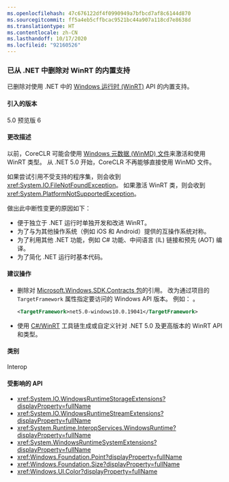 ```yaml
---
ms.openlocfilehash: 47c676122df4f0990949a7bfbcd7af8c6144d870
ms.sourcegitcommit: ff5a4eb5cffbcac9521bc44a907a118cd7e8638d
ms.translationtype: HT
ms.contentlocale: zh-CN
ms.lasthandoff: 10/17/2020
ms.locfileid: "92160526"
---
```

### <a name="built-in-support-for-winrt-is-removed-from-net"></a>已从 .NET 中删除对 WinRT 的内置支持

已删除对使用 .NET 中的 [Windows 运行时 (WinRT)](/uwp/winrt-cref/winrt-type-system) API 的内置支持。

#### <a name="version-introduced"></a>引入的版本

5.0 预览版 6

#### <a name="change-description"></a>更改描述

以前，CoreCLR 可能会使用 [Windows 元数据 (WinMD) 文件](/uwp/winrt-cref/winmd-files)来激活和使用 WinRT 类型。 从 .NET 5.0 开始，CoreCLR 不再能够直接使用 WinMD 文件。

如果尝试引用不受支持的程序集，则会收到 <xref:System.IO.FileNotFoundException>。 如果激活 WinRT 类，则会收到 <xref:System.PlatformNotSupportedException>。

做出此中断性变更的原因如下：

- 便于独立于 .NET 运行时单独开发和改进 WinRT。
- 为了与为其他操作系统（例如 iOS 和 Android）提供的互操作系统对称。
- 为了利用其他 .NET 功能，例如 C# 功能、中间语言 (IL) 链接和预先 (AOT) 编译。
- 为了简化 .NET 运行时基本代码。

#### <a name="recommended-action"></a>建议操作

- 删除对 [Microsoft.Windows.SDK.Contracts 包](https://www.nuget.org/packages/Microsoft.Windows.SDK.Contracts)的引用。  改为通过项目的 `TargetFramework` 属性指定要访问的 Windows API 版本。  例如： 。

  ```xml
  <TargetFramework>net5.0-windows10.0.19041</TargetFramework>
  ```

- 使用 [C#/WinRT](/windows/uwp/csharp-winrt/) 工具链生成或自定义针对 .NET 5.0 及更高版本的 WinRT API 和类型。

#### <a name="category"></a>类别

Interop

#### <a name="affected-apis"></a>受影响的 API

- <xref:System.IO.WindowsRuntimeStorageExtensions?displayProperty=fullName>
- <xref:System.IO.WindowsRuntimeStreamExtensions?displayProperty=fullName>
- <xref:System.Runtime.InteropServices.WindowsRuntime?displayProperty=fullName>
- <xref:System.WindowsRuntimeSystemExtensions?displayProperty=fullName>
- <xref:Windows.Foundation.Point?displayProperty=fullName>
- <xref:Windows.Foundation.Size?displayProperty=fullName>
- <xref:Windows.UI.Color?displayProperty=fullName>

<!--

#### Affected APIs

- `T:System.IO.WindowsRuntimeStorageExtensions`
- `T: System.IO.WindowsRuntimeStreamExtensions`
- `N:System.Runtime.InteropServices.WindowsRuntime`
- `T:System.WindowsRuntimeSystemExtensions`
- `T:Windows.Foundation.Point`
- `T:Windows.Foundation.Size`
- `T:Windows.UI.Color`

-->
